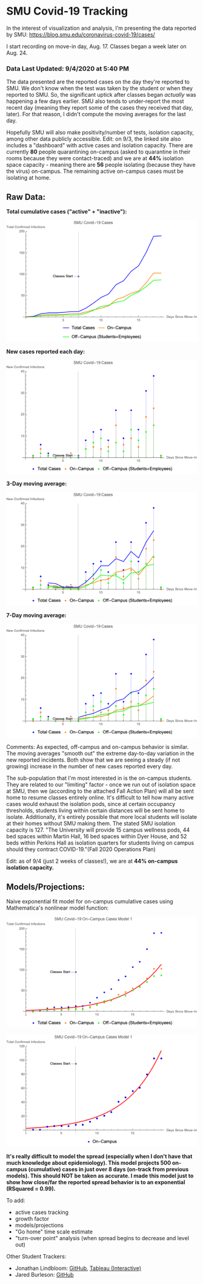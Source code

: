 # SMU Covid-19 Tracking
In the interest of visualization and analysis, I'm presenting the data reported by SMU: https://blog.smu.edu/coronavirus-covid-19/cases/

I start recording on move-in day, Aug. 17. Classes began a week later on Aug. 24.

### Data Last Updated: 9/4/2020 at 5:40 PM

The data presented are the reported cases on the day they're reported to SMU. We don't know when the test was taken by the student or when they reported to SMU. So, the significant uptick after classes began _actually_ was happening a few days earlier. SMU also tends to under-report the most recent day (meaning they report some of the cases they received that day, later). For that reason, I didn't compute the moving averages for the last day.

Hopefully SMU will also make positivity/number of tests, isolation capacity, among other data publicly accessible. Edit: on 9/3, the linked site also includes a "dashboard" with active cases and isolation capacity. There are currently **80** people quarantining on-campus (asked to quarantine in their rooms because they were contact-traced) and we are at **44%** isolation space capacity - meaning there are **56** people isolating (because they have the virus) on-campus. The remaining active on-campus cases must be isolating at home.

## Raw Data:

__Total cumulative cases ("active" + "inactive"):__

![9/1/2020](https://github.com/NoahPearson/SMU_Covid-19_Tracking/blob/master/9:4_tot.png)

__New cases reported each day:__

![new](https://github.com/NoahPearson/SMU_Covid-19_Tracking/blob/master/9:4_new.png)

__3-Day moving average:__

![3day](https://github.com/NoahPearson/SMU_Covid-19_Tracking/blob/master/9:4_mov3avg.png)

__7-Day moving average:__

![7day](https://github.com/NoahPearson/SMU_Covid-19_Tracking/blob/master/9:4_mov7avg.png)

Comments:
As expected, off-campus and on-campus behavior is similar. The moving averages "smooth out" the extreme day-to-day variation in the new reported incidents. Both show that we are seeing a steady (if not growing) increase in the number of new cases reported every day. 

The sub-population that I'm most interested in is the on-campus students. They are related to our "limiting" factor - once we run out of isolation space at SMU, then we (according to the attached Fall Action Plan) will all be sent home to resume classes entirely online. It's difficult to tell how many active cases would exhaust the isolation pods, since at certain occupancy thresholds, students living within certain distances will be sent home to isolate. Additionally, it's entirely possible that more local students will isolate at their homes without SMU making them. The stated SMU isolation capacity is 127. "The University will provide 15 campus wellness pods, 44 bed spaces within Martin Hall, 16 bed spaces within Dyer House, and 52 beds within Perkins Hall as isolation quarters for students living on campus should they contract COVID-19."(Fall 2020 Operations Plan)

Edit: as of 9/4 (just 2 weeks of classes!), we are at **44% on-campus isolation capacity.**

## Models/Projections:

Naive exponential fit model for on-campus cumulative cases using Mathematica's nonlinear model function:

![model](https://github.com/NoahPearson/SMU_Covid-19_Tracking/blob/master/9:4_mod1.png)

![model again](https://github.com/NoahPearson/SMU_Covid-19_Tracking/blob/master/9:4_mod1.2.png)

**It's really difficult to model the spread (especially when I don't have that much knowledge about epidemiology). This model projects 500 on-campus (cumulative) cases in just over 8 days (on-track from previous models). This should NOT be taken as accurate. I made this model just to show how close/far the reported spread behavior is to an exponential (RSquared = 0.99).**

To add:
* active cases tracking
* growth factor
* models/projections
* "Go home" time scale estimate
* "turn-over point" analysis (when spread begins to decrease and level out)

Other Student Trackers:
* Jonathan Lindbloom: [GitHub](https://github.com/Jonathan-Lindbloom/SMU-COVID-19), [Tableau (Interactive)](https://public.tableau.com/profile/jonathan.lindbloom#!/vizhome/SMUCOVID-19InteractiveDashboard/Dashboard)
* Jared Burleson: [GitHub](https://github.com/jared-burleson/SMU_COVID_Case_Tracker)
